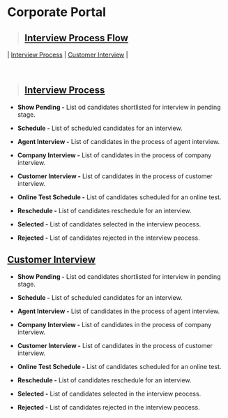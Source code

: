 # **Corporate Portal**

> ## **[Interview Process Flow](#corporate-portal)**

| [Interview Process](#interview-process) | [Customer Interview](#customer-interview) |

<br>

> ## **[Interview Process](#interview-process-flow)**

- **Show Pending -** List od candidates shortlisted for interview in pending stage.

- **Schedule -** List of scheduled candidates for an interview.

- **Agent Interview -** List of candidates in the process of agent interview.

- **Company Interview -** List of candidates in the process of company interview.

- **Customer Interview -** List of candidates in the process of customer interview.

- **Online Test Schedule -** List of candidates scheduled for an online test.

- **Reschedule -** List of candidates reschedule for an interview.

- **Selected -** List of candidates selected in the interview peocess.

- **Rejected -** List of candidates rejected in the interview peocess.

 ## **[Customer Interview](#interview-process)**

- **Show Pending -** List od candidates shortlisted for interview in pending stage.

- **Schedule -** List of scheduled candidates for an interview.

- **Agent Interview -** List of candidates in the process of agent interview.

- **Company Interview -** List of candidates in the process of company interview.

- **Customer Interview -** List of candidates in the process of customer interview.

- **Online Test Schedule -** List of candidates scheduled for an online test.

- **Reschedule -** List of candidates reschedule for an interview.

- **Selected -** List of candidates selected in the interview peocess.

- **Rejected -** List of candidates rejected in the interview peocess.